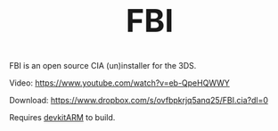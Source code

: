 <b><center><h1>FBI</h></center></b>
==========

FBI is an open source CIA (un)installer for the 3DS.

Video: https://www.youtube.com/watch?v=eb-QpeHQWWY

Download: https://www.dropbox.com/s/ovfbpkrjq5anq25/FBI.cia?dl=0

Requires [devkitARM](http://sourceforge.net/projects/devkitpro/files/devkitARM/) to build.
